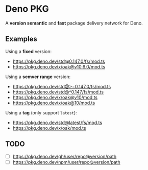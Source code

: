 # Deno PKG

A **version semantic** and **fast** package delivery network for Deno.

## Examples

Using a **fixed** version:

- https://pkg.deno.dev/std@0.147.0/fs/mod.ts
- https://pkg.deno.dev/x/oak@v10.6.0/mod.ts

Using a **semver range** version:

- https://pkg.deno.dev/std@>=0.147.0/fs/mod.ts
- https://pkg.deno.dev/std@^0.147/fs/mod.ts
- https://pkg.deno.dev/x/oak@v10/mod.ts
- https://pkg.deno.dev/x/oak@10/mod.ts

Using a **tag** (only support `latest`):

- https://pkg.deno.dev/std@latest/fs/mod.ts
- https://pkg.deno.dev/x/oak/mod.ts

## TODO

- [ ] https://pkg.deno.dev/gh/user/repo@version/path
- [ ] https://pkg.deno.dev/npm/user/repo@version/path

